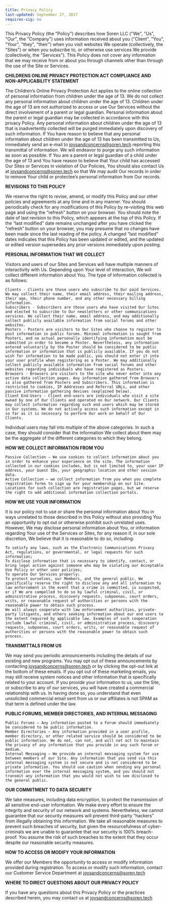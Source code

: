 ```yaml
---
title: Privacy Policy
last-updated: September 27, 2017
requires-sig: no
---
```


This Privacy Policy (the "Policy") describes how Soren LLC ("We", "Us", "Our", the "Company") uses information received about you ("Client", "You", "Your", "they", "their") when you visit websites We operate (collectively, the "Sites") or when you subscribe to, or otherwise use services We provide (collectively, the "Services"). This Policy does not cover any information that we may receive from or about you through channels other than through the use of the Site or Services.

**CHILDRENS ONLINE PRIVACY PROTECTION ACT COMPLIANCE AND NON-APPLICABILITY STATEMENT**

The Children’s Online Privacy Protection Act applies to the online collection of personal information from children under the age of 13. We do not collect any personal information about children under the age of 13. Children under the age of 13 are not authorized to access or use Our Services without the direct involvement of a parent or legal guardian. Personal information about the parent or legal guardian may be collected in accordance with this privacy Policy. Any personal information about children under the age of 13 that is inadvertently collected will be purged immediately upon discovery of such information. If You have reason to believe that any personal information about children under the age of 13 has been transmitted to Us, immediately send an e-mail to joysandconcerns@soren.tech reporting this transmittal of information. We will endeavor to purge any such information as soon as possible. If You are a parent or legal guardian of a child under the age of 13 and You have reason to believe that Your child has accessed Our Sites or Services in violation of Our Policies, You should also contact Us at joysandconcerns@soren.tech so that We may audit Our records in order to remove Your child or protectee’s personal information from Our records.

**REVISIONS TO THIS POLICY**

We reserve the right to revise, amend, or modify this Policy and our other policies and agreements at any time and in any manner. You should periodically check for any modifications of this Policy by re-visiting this web page and using the “refresh” button on your browser. You should note the date of last revision to this Policy, which appears at the top of this Policy. If the “last modified” date remains unchanged after you have clicked the “refresh” button on your browser, you may presume that no changes have been made since the last reading of the policy. A changed “last modified” dates indicates that this Policy has been updated or edited, and the updated or edited version supersedes any prior versions immediately upon posting.

**PERSONAL INFORMATION THAT WE COLLECT**

Visitors and users of our Sites and Services will have multiple manners of interactivity with Us. Depending upon Your level of interaction, We will collect different information about You. The type of information collected is as follows:

    Clients - Clients are those users who subscribe to Our paid Services. We may collect their name, their email address, their mailing address, their age, their phone number, and any other necessary billing information.
    Subscribers - Subscribers are those users who have visited Our Sites and elected to subscribe to Our newsletters or other communications services. We collect their name, email address, and may additionally collect publicly available information from social forums and other websites.
    Posters - Posters are visitors to Our Sites who choose to register to post information in public forums. Minimal information is sought from Posters, and no actual personally identifying information must be submitted in order to become a Poster. Nevertheless, any information entered voluntarily by the Poster should be considered to be public information or information that is publicly available. If you do not wish for information to be made public, you should not enter it into your user profile when registering as a Poster. We may additionally collect publicly available information from social forums and other websites regarding individuals who have registered as Posters.
    Browsers - Browsers are visitors to the site who never enter into any active data collection pages. Any information gathered from Browsers is also gathered from Posters and Subscribers. This information is restricted to cookies, IP Addresses and Referral URLs, and other passive information gathering devises (explained below).
    Client End-Users - Client end-users are individuals who visit a site owned by one of Our Clients and operated on Our network. Our Clients may collect information regarding such end users which may be stored in Our systems. We do not actively access such information except in so far as it is necessary to perform Our work on behalf of Our Clients.

Individual users may fall into multiple of the above categories. In such a case, they should consider that the information We collect about them may be the aggregate of the different categories to which they belong.

**HOW WE COLLECT INFORMATION FROM YOU**

    Passive Collection – We use cookies to collect information about you in order to enhance your experience on the site. The information collected in our cookies includes, but is not limited to, your user IP address, your Guest IDs, your geographic location and other session data.
    Active Collection – we collect information from you when you complete registration forms to sign up for your membership on our Site. Locations for such collection are registration pages, but we reserve the right to add additional information collection portals.

**HOW WE USE YOUR INFORMATION**

It is our policy not to use or share the personal information about You in ways unrelated to those described in this Policy without also providing You an opportunity to opt out or otherwise prohibit such unrelated uses. However, We may disclose personal information about You, or information regarding Your use of the Services or Sites, for any reason if, in our sole discretion, We believe that it is reasonable to do so, including:

    To satisfy any laws, such as the Electronic Communications Privacy Act, regulations, or governmental, or legal requests for such information;
    To disclose information that is necessary to identify, contact, or bring legal action against someone who may be violating our Acceptable Use Policy or other user policies;
    To operate Our Services properly;
    To protect ourselves, our Members, and the general public. We specifically reserve the right to disclose any and all information to law enforcement in the event that a crime is committed, is suspected, or if We are compelled to do so by lawful criminal, civil, or administrative process, discovery requests, subpoenas, court orders, writs, or reasonable request of authorities or persons with the reasonable power to obtain such process.
    We will always cooperate with law enforcement authorities, private-party litigants, and others seeking information about our end users to the extent required by applicable law. Examples of such cooperation include lawful criminal, civil, or administrative process, discovery requests, subpoenas, court orders, writs, or reasonable request of authorities or persons with the reasonable power to obtain such process.

**TRANSMITTALS FROM US**

We may send you periodic announcements including the details of our existing and new programs. You may opt out of these announcements by contacting joysandconcerns@soren.tech or by clicking the opt-out link at the bottom of these emails. If you opt out of these marketing emails, you may still receive system notices and other information that is specifically related to your account. If you provide your information to us, use the Site, or subscribe to any of our services, you will have created a commercial relationship with us. In having done so, you understand that even unsolicited commercial email sent from us or our affiliates is not SPAM as that term is defined under the law.

**PUBLIC FORUMS, MEMBER DIRECTORIES, AND INTERNAL MESSAGING**

    Public Forums – Any information posted to a Forum should immediately be considered to be public information.
    Member Directories – Any information provided in a user profile, member directory, or other related service should be considered to be public information. We do not, can not, and will not act to maintain the privacy of any information that you provide in any such forum or medium.
    Internal Messaging – We provide an internal messaging system for use between members of our Site. Any information that you send via this internal messaging system is not secure and is not considered to be private information. You should use caution when sending any personal information over the internal messaging system, and you should not transmit any information that you would not wish to see disclosed to the general public.

**OUR COMMITMENT TO DATA SECURITY**

We take measures, including data encryption, to protect the transmission of all sensitive end-user information. We make every effort to ensure the integrity and security of our network and systems. Nevertheless, we cannot guarantee that our security measures will prevent third-party “hackers” from illegally obtaining this information. We take all reasonable measures to prevent such breaches of security, but given the resourcefulness of cyber-criminals we are unable to guarantee that our security is 100% breach-proof. You assume the risk of such breaches to the extent that they occur despite our reasonable security measures.

**HOW TO ACCESS OR MODIFY YOUR INFORMATION**

We offer our Members the opportunity to access or modify information provided during registration. To access or modify such information, contact our Customer Service Department at joysandconcerns@soren.tech

**WHERE TO DIRECT QUESTIONS ABOUT OUR PRIVACY POLICY**

If you have any questions about this Privacy Policy or the practices described herein, you may contact us at joysandconcerns@soren.tech